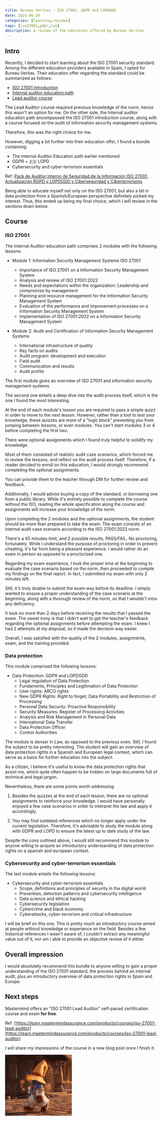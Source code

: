 ```yaml
---
title: Bureau Veritas - ISO 27001, GDPR and LOPDGDD
date: 2025-06-28
categories: [learning,reviews]
tags: [iso27001,gdpr,law]
description: A review of the education offered by Bureau Veritas
---
```


## Intro

Recently, I decided to start learning about the ISO 27001 security standard. Among the different education providers available in Spain, I opted for Bureau Veritas. Their education offer regarding the standard could be summarized as follows:

* [ISO 27001 Introduction](https://www.bureauveritasformacion.com/curso-sistemas-gestion-seguridad-informacion-NORMA-ISO-27001-2022-4651.aspx)
* [Internal auditor education path](https://www.bureauveritasformacion.com/auditor-interno-de-sistemas-de-gestion-de-seguridad-de-la-informacion-ISO-27001-2022-4645.aspx)
* [Lead auditor course](https://www.bureauveritasformacion.com/aula-virtual-formacion-auditores-jefe-para-la-certificacion-de-sistemas-de-gestion-de-seguridad-informacion-ISO-27001-2013-2880.aspx)


The Lead Auditor course required previous knowledge of the norm, hence this wasn't an option for me. On the other side, the Internal auditor education path encompassed the ISO 27001 introduction course, along with a course focused on the audit of information security management systems.

Therefore, this was the right choice for me.

However, digging a bit further into their education offer, I found a bundle containing:
* The Internal Auditor Education path earlier mentioned
* GDPR + 🇪🇸 LOPD
* Cybersecurity and cyber-terrorism essentials

Ref: [Pack de Auditor Interno de Seguridad de la Información ISO 27001, Actualización RGPD y LOPDGDD y Ciberseguridad y Ciberterrorismo](https://www.bureauveritasformacion.com/pack-auditor-interno-seguridad-informacion-lopd-big-data-iso-27001-2022-4655.aspx)

Being able to educate myself not only on the ISO 27001, but also a bit in data protection from a Spanish/European perspective definitely picked my interest. Thus, this ended up being my final choice, which I will review in the sections down below.

## Course

### ISO 27001

The Internal Auditor education path comprises 2 modules with the following lessons:

* Module 1: Information Security Management Systems ISO 27001
    * Importance of ISO 27001 on a Information Security Management System
    * Analysis and review of ISO 27001:2022
    * Needs and expectations within the organization: Leadership and compromise by management
    * Planning and resource management for the Information Security Management System
    * Evaluation of the performance and improvement processes on a Information Security Management System
    * Implementation of ISO 27001:2022 on a Information Security Management System

* Module 2: Audit and Certification of Information Security Management Systems
    * International infrastructure of quality
    * Key facts on audits
    * Audit program: development and execution
    * Field audit
    * Communication and results
    * Audit profile

The first module gives an overview of ISO 27001 and information security management systems. 

The second one entails a deep dive into the audit process itself, which is the one I found the most interesting.

At the end of each module's lesson you are required to pass a simple quizz in order to move to the next lesson. However, rather than a tool to test your knowledge, these quizzes are more of a "logic block" preventing you from jumping between lessons, or even modules. You can't start modules 3 or 4 before completing the first two.

There were optional assignments which I found truly helpful to solidify my knowledge. 

Most of them consisted of realistic audit case scenarios, which forced me to review the lessons, and reflect on the audit process itself. Therefore, if a reader decided to enroll on this education, I would strongly recommend completing the optional assignments. 

You can provide them to the teacher through DM for further review and feedback.

Additionally, I would advise buying a copy of the standard, or borrowing one from a public library. While it's entirely possible to complete the course without the ISO, reading the whole specification along the course and assignments will increase your knowledge of the norm.

Upon completing the 2 modules and the optional assignments, the student should be more than prepared to take the exam. The exam consists of an internal audit case scenario according to the ISO 27001:2022 norm.

There's a 45 minutes limit, and 2 possible results, PASS/FAIL. No proctoring, fortunately. While I understand the purpose of proctoring in order to prevent cheating, it's far from being a pleasant experience. I would rather do an exam in person as opposed to a proctorized one.

Regarding my exam experience, I took the proper time at the beginning to evaluate the case scenario based on the norm, then proceeded to compile my findings on the final report. In fact, I submitted my exam with only 2 minutes left. 

Still, it's truly doable to submit the exam way before its deadline. I simply wanted to ensure a proper understanding of the case scenario at the beginning, along with a thorough review of the norm, so that I wouldn't miss any deficiency.  

It took no more than 2 days before receiving the results that I passed the exam. The sweet irony is that I didn't wait to get the teacher's feedback regarding the optional assignments before attempting the exam. I knew I had 2 attempts at my disposal, so it made the decision way easier.

Overall, I was satisfied with the quality of the 2 modules, assignments, exam, and the training provided.

### Data protection

This module comprised the following lessons:

* Data Protection: GDPR and LOPDGDD
    * Legal regulation of Data Protection
    * Fundaments, Principles and Legitimation of Data Protection
    * User rights: ARCO rights
    * New GDPR Rights: Right to forget, Data Portability and Restriction of Processing
    * Personal Data Security: Proactive Responsibility
    * Security Measures: Register of Processing Activities
    * Analysis and Risk Management in Personal Data
    * International Data Transfer
    * Data Protection Officer
    * Control Authorities

The module is denser in Law, as opposed to the previous ones. Still, I found the subject to be pretty interesting. The student will gain an overview of data protection rights in a Spanish and European legal context, which can serve as a basis for further education into the subject.

As a citizen, I believe it's useful to know the data protection rights that assist me, which quite often happen to be hidden on large documents full of technical and legal jargon. 

Nevertheless, there are some points worth addressing:

1. Besides the quizzes at the end of each lesson, there are no optional assignments to reinforce your knowledge. I would have personally enjoyed a few case scenarios in order to interpret the law and apply it accordingly.

2. You may find outdated references which no longer apply under the current legislation. Therefore, it's advisable to study the module along with GDPR and LOPD to ensure the latest up to date study of the law.

Despite the cons outlined above, I would still recommend this module to anyone willing to acquire an introductory understanding of data protection rights on a spanish and european context. 

### Cybersecurity and cyber-terrorism essentials

The last module entails the following lessons:

* Cybersecurity and cyber-terrorism essentials
    * Scope, definitions and principles of security in the digital world
    * Prevention, detection patterns and cybersecurity intelligence
    * Data science and ethical hacking
    * Cybersecurity legislation
    * Cybercrime and black economy
    * Cyberattacks, cyber-terrorism and critical infrastructure
    
I will be brief on this one. This is pretty much an introductory course aimed at people without knowledge or experience on the field. Besides a few historical references I wasn't aware of, I couldn't extract any meaningful value out of it, nor am I able to provide an objective review of it either.

## Overall impression

I would absolutely recommend this bundle to anyone willing to gain a proper understanding of the ISO 27001 standard, the process behind an internal audit, plus an introductory overview of data protection rights in Spain and Europe.

## Next steps

Mastermind offers an "ISO 27001 Lead Auditor" self-paced certification course and exam **for free**.

Ref: [https://learn.mastermindassurance.com/products/courses/iso-27001-lead-auditor](https://learn.mastermindassurance.com/products/courses/iso-27001-lead-auditor)

I will share my impressions of the course in a new blog post once I finish it.

![vivi walking](assets/img/posts/2025/2025-06-28-iso27001-gdpr/vivi-walking.gif)
